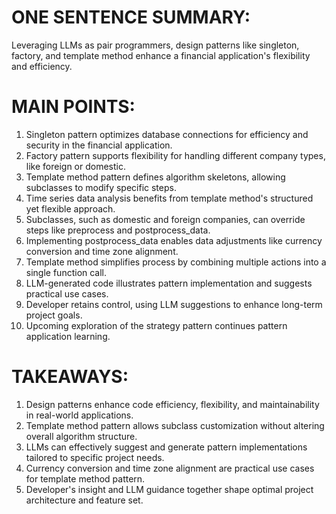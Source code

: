 # ONE SENTENCE SUMMARY:
Leveraging LLMs as pair programmers, design patterns like singleton, factory, and template method enhance a financial application's flexibility and efficiency.

# MAIN POINTS:
1. Singleton pattern optimizes database connections for efficiency and security in the financial application.
2. Factory pattern supports flexibility for handling different company types, like foreign or domestic.
3. Template method pattern defines algorithm skeletons, allowing subclasses to modify specific steps.
4. Time series data analysis benefits from template method's structured yet flexible approach.
5. Subclasses, such as domestic and foreign companies, can override steps like preprocess and postprocess_data.
6. Implementing postprocess_data enables data adjustments like currency conversion and time zone alignment.
7. Template method simplifies process by combining multiple actions into a single function call.
8. LLM-generated code illustrates pattern implementation and suggests practical use cases.
9. Developer retains control, using LLM suggestions to enhance long-term project goals.
10. Upcoming exploration of the strategy pattern continues pattern application learning.

# TAKEAWAYS:
1. Design patterns enhance code efficiency, flexibility, and maintainability in real-world applications.
2. Template method pattern allows subclass customization without altering overall algorithm structure.
3. LLMs can effectively suggest and generate pattern implementations tailored to specific project needs.
4. Currency conversion and time zone alignment are practical use cases for template method pattern.
5. Developer's insight and LLM guidance together shape optimal project architecture and feature set.
